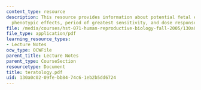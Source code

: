 ```yaml
---
content_type: resource
description: This resource provides information about potential fetal effects, distinctive
  phenotypic effects, period of greatest sensitivity, and dose response relationships.
file: /media/courses/hst-071-human-reproductive-biology-fall-2005/130a0c0209febb8474c61eb2b5dd6724_teratology.pdf
file_type: application/pdf
learning_resource_types:
- Lecture Notes
ocw_type: OCWFile
parent_title: Lecture Notes
parent_type: CourseSection
resourcetype: Document
title: teratology.pdf
uid: 130a0c02-09fe-bb84-74c6-1eb2b5dd6724
---
```

